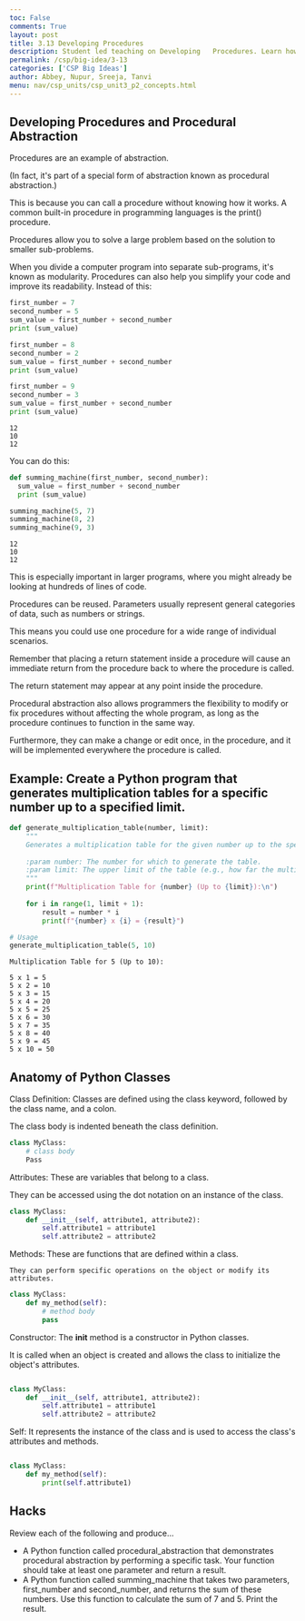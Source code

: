 ```yaml
---
toc: False
comments: True
layout: post
title: 3.13 Developing Procedures
description: Student led teaching on Developing   Procedures. Learn how to create  functions or methods that encapsulate specific tasks.
permalink: /csp/big-idea/3-13
categories: ['CSP Big Ideas']
author: Abbey, Nupur, Sreeja, Tanvi
menu: nav/csp_units/csp_unit3_p2_concepts.html
---
```


## Developing Procedures and Procedural Abstraction

Procedures are an example of abstraction. 

(In fact, it's part of a special form of abstraction known as procedural abstraction.) 

This is because you can call a procedure without knowing how it works. A common built-in procedure in programming languages is the print() procedure.

Procedures allow you to solve a large problem based on the solution to smaller sub-problems. 


When you divide a computer program into separate sub-programs, it's known as modularity.
Procedures can also help you simplify your code and improve its readability.
Instead of this:



```python
first_number = 7
second_number = 5
sum_value = first_number + second_number
print (sum_value)

first_number = 8
second_number = 2
sum_value = first_number + second_number
print (sum_value)

first_number = 9
second_number = 3
sum_value = first_number + second_number
print (sum_value)

```

    12
    10
    12


You can do this:


```python
def summing_machine(first_number, second_number):
  sum_value = first_number + second_number
  print (sum_value)

summing_machine(5, 7)
summing_machine(8, 2)
summing_machine(9, 3)

```

    12
    10
    12



This is especially important in larger programs, where you might already be looking at hundreds of lines of code.


Procedures can be reused. Parameters usually represent general categories of data, such as numbers or strings. 

This means you could use one procedure for a wide range of individual scenarios.

Remember that placing a return statement inside a procedure will cause an immediate return from the procedure back to where the procedure is called. 

The return statement may appear at any point inside the procedure.

Procedural abstraction also allows programmers the flexibility to modify or fix procedures without affecting the whole program, as long as the procedure continues to function in the same way. 

Furthermore, they can make a change or edit once, in the procedure, and it will be implemented everywhere the procedure is called.

## Example: Create a Python program that generates multiplication tables for a specific number up to a specified limit. 



```python
def generate_multiplication_table(number, limit):
    """
    Generates a multiplication table for the given number up to the specified limit.
    
    :param number: The number for which to generate the table.
    :param limit: The upper limit of the table (e.g., how far the multiplication will go).
    """
    print(f"Multiplication Table for {number} (Up to {limit}):\n")
    
    for i in range(1, limit + 1):
        result = number * i
        print(f"{number} x {i} = {result}")

# Usage
generate_multiplication_table(5, 10)
```

    Multiplication Table for 5 (Up to 10):
    
    5 x 1 = 5
    5 x 2 = 10
    5 x 3 = 15
    5 x 4 = 20
    5 x 5 = 25
    5 x 6 = 30
    5 x 7 = 35
    5 x 8 = 40
    5 x 9 = 45
    5 x 10 = 50


## Anatomy of Python Classes

Class Definition: Classes are defined using the class keyword, followed by the class name, and a colon. 

The class body is indented beneath the class definition.


```python
class MyClass:
    # class body
    Pass

```

Attributes: These are variables that belong to a class. 

They can be accessed using the dot notation on an instance of the class.



```python
class MyClass:
    def __init__(self, attribute1, attribute2):
        self.attribute1 = attribute1
        self.attribute2 = attribute2

```

Methods: These are functions that are defined within a class. 
    
    They can perform specific operations on the object or modify its attributes.


```python
class MyClass:
    def my_method(self):
        # method body
        pass

```

Constructor: The __init__ method is a constructor in Python classes. 

It is called when an object is created and allows the class to initialize the object's attributes.


```python

class MyClass:
    def __init__(self, attribute1, attribute2):
        self.attribute1 = attribute1
        self.attribute2 = attribute2
```

Self: It represents the instance of the class and is used to access the class's attributes and methods.


```python

class MyClass:
    def my_method(self):
        print(self.attribute1)
```

## Hacks

Review each of the following and produce...
 - A Python function called procedural_abstraction that demonstrates procedural abstraction by performing a specific task. Your function should take at least one parameter and return a result. 
  -  A Python function called summing_machine that takes two parameters, first_number and second_number, and returns the sum of these numbers. Use this function to calculate the sum of 7 and 5. Print the result.


